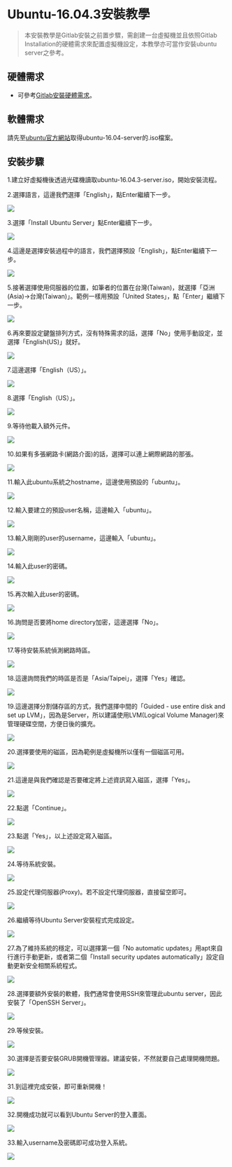 # Ubuntu-16.04.3安裝教學

> 本安裝教學是Gitlab安裝之前置步驟，需創建一台虛擬機並且依照Gitlab Installation的硬體需求來配置虛擬機設定，本教學亦可當作安裝ubuntu server之參考。

## 硬體需求
* 可參考[Gitlab安裝硬體需求](https://docs.gitlab.com/ce/install/requirements.html#hardware-requirements)。

## 軟體需求
請先至[ubuntu官方網站](https://www.ubuntu-tw.org/modules/tinyd0/)取得ubuntu-16.04-server的.iso檔案。

## 安裝步驟

1.建立好虛擬機後透過光碟機讀取ubuntu-16.04.3-server.iso，開始安裝流程。

2.選擇語言，這邊我們選擇「English」，點Enter繼續下一步。

![](/assets/ubuntu-installation_1.png)

3.選擇「Install Ubuntu Server」點Enter繼續下一步。

![](/assets/ubuntu-installation_2.png)

4.這邊是選擇安裝過程中的語言，我們選擇預設「English」，點Enter繼續下一步。

![](/assets/ubuntu-installation_3.png)

5.接著選擇使用伺服器的位置，如筆者的位置在台灣(Taiwan)，就選擇「亞洲(Asia)->台灣(Taiwan)」。範例一樣用預設「United States」，點「Enter」繼續下一步。

![](/assets/ubuntu-installation_4.png)

6.再來要設定鍵盤排列方式，沒有特殊需求的話，選擇「No」使用手動設定，並選擇「English(US)」就好。

![](/assets/ubuntu-installation_5.png)

7.這邊選擇「English（US）」。

![](/assets/ubuntu-installation_6.png)

8.選擇「English（US）」。

![](/assets/ubuntu-installation_7.png)

9.等待他載入額外元件。

![](/assets/ubuntu-installation_8.png)

10.如果有多張網路卡(網路介面)的話，選擇可以連上網際網路的那張。

![](/assets/ubuntu-installation_32.png)

11.輸入此ubuntu系統之hostname，這邊使用預設的「ubuntu」。

![](/assets/ubuntu-installation_9.png)

12.輸入要建立的預設user名稱，這邊輸入「ubuntu」。

![](/assets/ubuntu-installation_10.png)

13.輸入剛剛的user的username，這邊輸入「ubuntu」。

![](/assets/ubuntu-installation_11.png)

14.輸入此user的密碼。

![](/assets/ubuntu-installation_12.png)

15.再次輸入此user的密碼。

![](/assets/ubuntu-installation_13.png)

16.詢問是否要將home directory加密，這邊選擇「No」。

![](/assets/ubuntu-installation_14.png)

17.等待安裝系統偵測網路時區。

![](/assets/ubuntu-installation_15.png)

18.這邊詢問我們的時區是否是「Asia/Taipei」，選擇「Yes」確認。

![](/assets/ubuntu-installation_16.png)

19.這邊選擇分割儲存區的方式，我們選擇中間的「Guided - use entire disk and set up LVM」，因為是Server，所以建議使用LVM(Logical Volume Manager)來管理硬碟空間，方便日後的擴充。

![](/assets/ubuntu-installation_17.png)

20.選擇要使用的磁區，因為範例是虛擬機所以僅有一個磁區可用。

![](/assets/ubuntu-installation_18.png)

21.這邊是與我們確認是否要確定將上述資訊寫入磁區，選擇「Yes」。

![](/assets/ubuntu-installation_19.png)

22.點選「Continue」。

![](/assets/ubuntu-installation_20.png)

23.點選「Yes」，以上述設定寫入磁區。

![](/assets/ubuntu-installation_21.png)

24.等待系統安裝。

![](/assets/ubuntu-installation_22.png)

25.設定代理伺服器(Proxy)。若不設定代理伺服器，直接留空即可。

![](/assets/ubuntu-installation_23.png)

26.繼續等待Ubuntu Server安裝程式完成設定。

![](/assets/ubuntu-installation_24.png)

27.為了維持系統的穩定，可以選擇第一個「No automatic updates」用apt來自行進行手動更新，或者第二個「Install security updates automatically」設定自動更新安全相關系統程式。

![](/assets/ubuntu-installation_25.png)

28.選擇要額外安裝的軟體，我們通常會使用SSH來管理此ubuntu server，因此安裝了「OpenSSH Server」。

![](/assets/ubuntu-installation_26.png)

29.等候安裝。

![](/assets/ubuntu-installation_27.png)

30.選擇是否要安裝GRUB開機管理器。建議安裝，不然就要自己處理開機問題。

![](/assets/ubuntu-installation_28.png)

31.到這裡完成安裝，即可重新開機！

![](/assets/ubuntu-installation_29.png)

32.開機成功就可以看到Ubuntu Server的登入畫面。

![](/assets/ubuntu-installation_30.png)

33.輸入username及密碼即可成功登入系統。

![](/assets/ubuntu-installation_31.png)